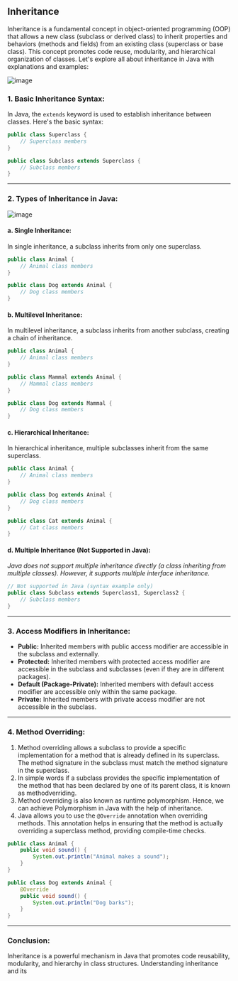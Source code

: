 ## Inheritance 

Inheritance is a fundamental concept in object-oriented programming (OOP) that allows a new class (subclass or derived class) to inherit properties and behaviors (methods and fields) from an existing class (superclass or base class). This concept promotes code reuse, modularity, and hierarchical organization of classes. Let's explore all about inheritance in Java with explanations and examples:

![image](https://github.com/Akmeena4u/JAVA-Complete-Course/assets/93425334/57a23403-a50b-4c1a-b2fb-c05839d3b924)


### 1. Basic Inheritance Syntax:

In Java, the `extends` keyword is used to establish inheritance between classes. Here's the basic syntax:

```java
public class Superclass {
    // Superclass members
}

public class Subclass extends Superclass {
    // Subclass members
}
```

---

### 2. Types of Inheritance in Java:

![image](https://github.com/Akmeena4u/JAVA-Complete-Course/assets/93425334/4b8cfe81-40df-4a5d-9e09-f63a7d7f68d3)


#### a. Single Inheritance:
In single inheritance, a subclass inherits from only one superclass.

```java
public class Animal {
    // Animal class members
}

public class Dog extends Animal {
    // Dog class members
}
```

#### b. Multilevel Inheritance:
In multilevel inheritance, a subclass inherits from another subclass, creating a chain of inheritance.

```java
public class Animal {
    // Animal class members
}

public class Mammal extends Animal {
    // Mammal class members
}

public class Dog extends Mammal {
    // Dog class members
}
```

#### c. Hierarchical Inheritance:
In hierarchical inheritance, multiple subclasses inherit from the same superclass.

```java
public class Animal {
    // Animal class members
}

public class Dog extends Animal {
    // Dog class members
}

public class Cat extends Animal {
    // Cat class members
}
```

#### d. Multiple Inheritance (Not Supported in Java):
*Java does not support multiple inheritance directly (a class inheriting from multiple classes). However, it supports multiple interface inheritance.*

```java
// Not supported in Java (syntax example only)
public class Subclass extends Superclass1, Superclass2 {
    // Subclass members
}
```

---

### 3. Access Modifiers in Inheritance:

- **Public:** Inherited members with public access modifier are accessible in the subclass and externally.
- **Protected:** Inherited members with protected access modifier are accessible in the subclass and subclasses (even if they are in different packages).
- **Default (Package-Private):** Inherited members with default access modifier are accessible only within the same package.
- **Private:** Inherited members with private access modifier are not accessible in the subclass.

---

### 4. Method Overriding:

1. Method overriding allows a subclass to provide a specific implementation for a method that is already defined in its superclass. The method signature in the subclass must match the method signature in the superclass.
2. In simple words  if a subclass provides the specific implementation of the method that has been declared by one of its parent class, it is known as methodverriding.
3. Method overriding is also known as runtime polymorphism. Hence, we can achieve Polymorphism in Java with the help of inheritance.
4. Java allows you to use the `@Override` annotation when overriding methods. This annotation helps in ensuring that the method is actually overriding a superclass method, providing compile-time checks.

```java
public class Animal {
    public void sound() {
        System.out.println("Animal makes a sound");
    }
}

public class Dog extends Animal {
    @Override
    public void sound() {
        System.out.println("Dog barks");
    }
}
```

---

### Conclusion:

Inheritance is a powerful mechanism in Java that promotes code reusability, modularity, and hierarchy in class structures. Understanding inheritance and its
